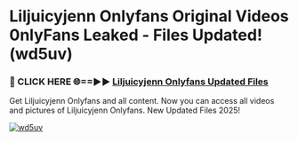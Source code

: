 # Liljuicyjenn Onlyfans Original Videos 0nlyFans Leaked - Files Updated! (wd5uv)

<h3>🔴 CLICK HERE 🌐==►► <a href="https://tinyurl.com/ehrbuxhb" rel="nofollow">Liljuicyjenn Onlyfans Updated Files</a></h3>

Get Liljuicyjenn Onlyfans and all content. Now you can access all videos and pictures of Liljuicyjenn Onlyfans. New Updated Files 2025!

[![wd5uv](https://i.imgur.com/lVYEuWS.gif)](https://tinyurl.com/ehrbuxhb)
